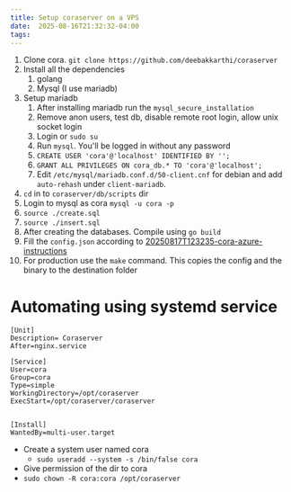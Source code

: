 ```yaml
---
title: Setup coraserver on a VPS
date:  2025-08-16T21:32:32-04:00
tags: 
---
```


1. Clone cora. `git clone https://github.com/deebakkarthi/coraserver`
2. Install all the dependencies
	1. golang
	2. Mysql (I use mariadb)
3. Setup mariadb
	1. After installing mariadb run the `mysql_secure_installation`
	2. Remove anon users, test db, disable remote root login, allow unix socket login
	3. Login or `sudo su`
	4. Run `mysql`. You'll be logged in without any password
	5. `CREATE USER 'cora'@'localhost' IDENTIFIED BY '';`
	6. `GRANT ALL PRIVILEGES ON cora_db.* TO 'cora'@'localhost';`
	7. Edit `/etc/mysql/mariadb.conf.d/50-client.cnf` for debian and add `auto-rehash` under `client-mariadb`.
4. `cd` in to `coraserver/db/scripts` dir
5. Login to mysql as cora `mysql -u cora -p`
6. `source ./create.sql`
7. `source ./insert.sql`
8. After creating the databases. Compile using `go build`
9. Fill the `config.json` according to [20250817T123235-cora-azure-instructions](20250817T123235-cora-azure-instructions.md)
10. For production use the `make` command. This copies the config and the binary to the destination folder

# Automating using systemd service
```systemd
[Unit]
Description= Coraserver
After=nginx.service

[Service]
User=cora
Group=cora
Type=simple
WorkingDirectory=/opt/coraserver
ExecStart=/opt/coraserver/coraserver


[Install]
WantedBy=multi-user.target
```
- Create a system user named cora
	- `sudo useradd --system -s /bin/false cora`
- Give permission of the dir to cora
- `sudo chown -R cora:cora /opt/coraserver`